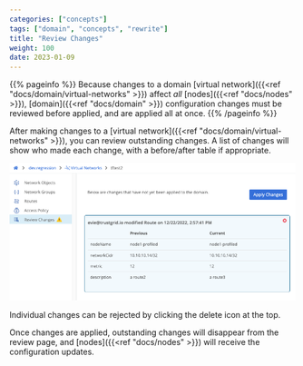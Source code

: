 ```yaml
---
categories: ["concepts"]
tags: ["domain", "concepts", "rewrite"]
title: "Review Changes"
weight: 100
date: 2023-01-09
---
```


{{% pageinfo %}}
Because changes to a domain [virtual network]({{<ref "docs/domain/virtual-networks" >}}) affect _all_ [nodes]({{<ref "docs/nodes" >}}), [domain]({{<ref "docs/domain" >}}) configuration changes must be reviewed before applied, and are applied all at once.
{{% /pageinfo %}}

After making changes to a [virtual network]({{<ref "docs/domain/virtual-networks" >}}), you can review outstanding changes. A list of changes will show who made each change, with a before/after table if appropriate.

![img](outstanding-changes.png)

Individual changes can be rejected by clicking the delete icon at the top.

Once changes are applied, outstanding changes will disappear from the review page, and [nodes]({{<ref "docs/nodes" >}}) will receive the configuration updates.

